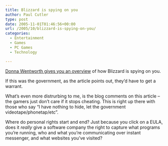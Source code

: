 ```yaml
---
title: Blizzard is spying on you
author: Paul Cutler
type: post
date: 2005-11-01T01:46:56+00:00
url: /2005/10/blizzard-is-spying-on-you/
categories:
  - Entertainment
  - Games
  - PC Games
  - Technology

---
```

[Donna Wentworth gives you an overview][1] of how Blizzard is spying on you.

If this was the government, as the article points out, they&#8217;d have to get a warrant.

What&#8217;s even more distrurbing to me, is the blog comments on this article &#8211; the gamers just don&#8217;t care if it stops cheating. This is right up there with those who say &#8220;I have nothing to hide, let the government videotape/phonetap/etc&#8221;.

Where do personal rights start and end? Just because you click on a EULA, does it _really_ give a software company the right to capture what programs you&#8217;re running, who and what you&#8217;re communicating over instant messenger, and what websites you&#8217;ve visited?

 [1]: http://www.corante.com/copyfight/archives/2005/10/14/i_spy_with_my_little_eula.php